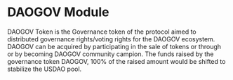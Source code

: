 # DAOGOV Module

DAOGOV Token is the Governance token of the protocol aimed to distributed governance rights/voting rights for the DAOGOV ecosystem. DAOGOV can be acquired by participating in the sale of tokens or through or by becoming DAOGOV community campion. The funds raised by the governance token DAOGOV, 100% of the raised amount would be shifted to stabilize the USDAO pool.​

